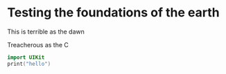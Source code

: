 # Testing the foundations of the earth

This is terrible as the dawn

Treacherous as the C

```swift
import UIKit
print("hello")
```